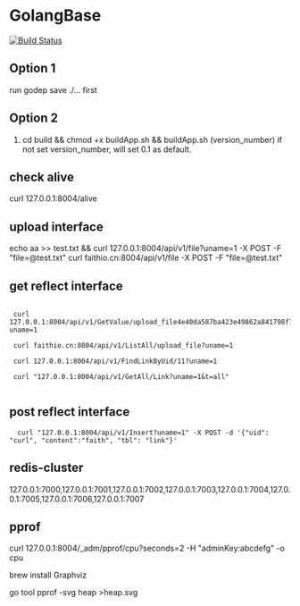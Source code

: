 # GolangBase

[![Build Status](https://travis-ci.org/iamfaith/GolangBase.svg?branch=master)](https://travis-ci.org/iamfaith/GolangBase)

## Option 1

run godep save ./... first

## Option 2

1. cd build && chmod +x buildApp.sh && buildApp.sh (version_number) if not set version_number, will set 0.1 as default.


## check alive

 curl 127.0.0.1:8004/alive

## upload interface

echo aa >> test.txt && curl 127.0.0.1:8004/api/v1/file?uname=1 -X POST -F "file=@test.txt"
curl faithio.cn:8004/api/v1/file -X POST -F "file=@test.txt"

## get reflect interface

```

 curl 127.0.0.1:8004/api/v1/GetValue/upload_file4e40da587ba423e49862a841798f700220543880?uname=1

 curl faithio.cn:8004/api/v1/ListAll/upload_file?uname=1

 curl 127.0.0.1:8004/api/v1/FindLinkByUid/11?uname=1

 curl "127.0.0.1:8004/api/v1/GetAll/Link?uname=1&t=all"


```

## post reflect interface

```
  curl "127.0.0.1:8004/api/v1/Insert?uname=1" -X POST -d '{"uid": "curl", "content":"faith", "tbl": "link"}'

```

## redis-cluster

127.0.0.1:7000,127.0.0.1:7001,127.0.0.1:7002,127.0.0.1:7003,127.0.0.1:7004,127.0.0.1:7005,127.0.0.1:7006,127.0.0.1:7007

## pprof

curl 127.0.0.1:8004/_adm/pprof/cpu?seconds=2 -H "adminKey:abcdefg" -o cpu

 brew install  Graphviz

go tool pprof -svg heap >heap.svg